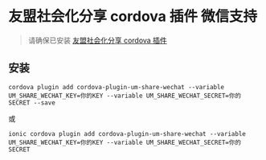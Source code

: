 # 友盟社会化分享 cordova 插件 微信支持

> 请确保已安装 [友盟社会化分享 cordova 插件](https://github.com/yccp/cordova-plugin-um-share.git)

## 安装

```
cordova plugin add cordova-plugin-um-share-wechat --variable UM_SHARE_WECHAT_KEY=你的KEY --variable UM_SHARE_WECHAT_SECRET=你的SECRET --save
```
或
```
ionic cordova plugin add cordova-plugin-um-share-wechat --variable UM_SHARE_WECHAT_KEY=你的KEY --variable UM_SHARE_WECHAT_SECRET=你的SECRET
```